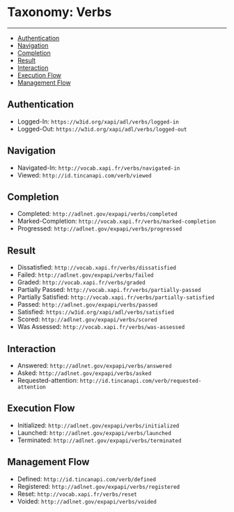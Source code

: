 # Taxonomy: Verbs

---

- [Authentication](#authentication)
- [Navigation](#navigation)
- [Completion](#completion)
- [Result](#result)
- [Interaction](#interaction)
- [Execution Flow](#execution-flow)
- [Management Flow](#management-flow)


<a name="authentication"></a>
## Authentication

- Logged-In: `https://w3id.org/xapi/adl/verbs/logged-in`
- Logged-Out: `https://w3id.org/xapi/adl/verbs/logged-out`


<a name="navigation"></a>
## Navigation

- Navigated-In: `http://vocab.xapi.fr/verbs/navigated-in`
- Viewed: `http://id.tincanapi.com/verb/viewed`


<a name="completion"></a>
## Completion

- Completed: `http://adlnet.gov/expapi/verbs/completed`
- Marked-Completion: `http://vocab.xapi.fr/verbs/marked-completion`
- Progressed: `http://adlnet.gov/expapi/verbs/progressed`


<a name="result"></a>
## Result

- Dissatisfied: `http://vocab.xapi.fr/verbs/dissatisfied`
- Failed: `http://adlnet.gov/expapi/verbs/failed`
- Graded: `http://vocab.xapi.fr/verbs/graded`
- Partially Passed: `http://vocab.xapi.fr/verbs/partially-passed`
- Partially Satisfied: `http://vocab.xapi.fr/verbs/partially-satisfied`
- Passed: `http://adlnet.gov/expapi/verbs/passed`
- Satisfied: `https://w3id.org/xapi/adl/verbs/satisfied`
- Scored: `http://adlnet.gov/expapi/verbs/scored`
- Was Assessed: `http://vocab.xapi.fr/verbs/was-assessed`


<a name="interaction"></a>
## Interaction

- Answered: `http://adlnet.gov/expapi/verbs/answered`
- Asked: `http://adlnet.gov/expapi/verbs/asked`
- Requested-attention: `http://id.tincanapi.com/verb/requested-attention`


<a name="execution-flow"></a>
## Execution Flow

- Initialized: `http://adlnet.gov/expapi/verbs/initialized`
- Launched: `http://adlnet.gov/expapi/verbs/launched`
- Terminated: `http://adlnet.gov/expapi/verbs/terminated`


<a name="management-flow"></a>
## Management Flow

- Defined: `http://id.tincanapi.com/verb/defined`
- Registered: `http://adlnet.gov/expapi/verbs/registered`
- Reset: `http://vocab.xapi.fr/verbs/reset`
- Voided: `http://adlnet.gov/expapi/verbs/voided`



